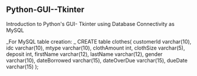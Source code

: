 ## Python-GUI--Tkinter
Introduction to Python's GUI- Tkinter using Database Connectivity as MySQL

_For MySQL table creation: _
CREATE table clothes(
    customerId varchar(10),
    idc varchar(10),
    mtype varchar(10),
    clothAmount int,
    clothSize varchar(5),
    deposit int,
    firstName varchar(12),
    lastName varchar(12),
    gender varchar(10),
    dateBorrowed varchar(15),
    dateOverDue varchar(15),
    dueDate varchar(15)
);
